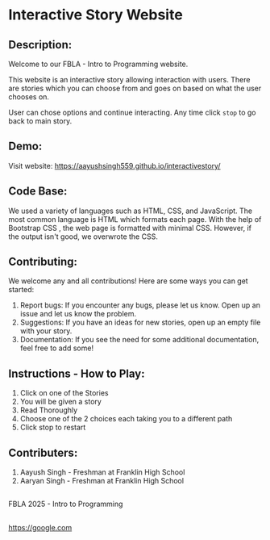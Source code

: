 # Interactive Story Website 

## Description:
Welcome to our FBLA - Intro to Programming website. 

This website is an interactive story allowing interaction with users. There are stories which you can choose from and goes on based on what the user chooses on.

User can chose options and continue interacting. Any time click `stop` to go back to main story.

## Demo:
Visit website: https://aayushsingh559.github.io/interactivestory/

## Code Base:
We used a variety of languages such as HTML, CSS, and JavaScript. The most common language is HTML which formats each page. With the help of Bootstrap CSS , the web page is formatted with minimal CSS. However, if the output isn't good, we overwrote the CSS.

## Contributing:
We welcome any and all contributions! Here are some ways you can get started:
1. Report bugs: If you encounter any bugs, please let us know. Open up an issue and let us know the problem.
2. Suggestions: If you have an ideas for new stories, open up an empty file with your story.
3. Documentation: If you see the need for some additional documentation, feel free to add some!

## Instructions - How to Play:
1. Click on one of the Stories
2. You will be given a story
3. Read Thoroughly
4. Choose one of the 2 choices each taking you to a different path
5. Click stop to restart 

## Contributers:
1. Aayush Singh - Freshman at Franklin High School
2. Aaryan Singh - Freshman at Franklin High School

##

FBLA 2025 - Intro to Programming

##
https://google.com
